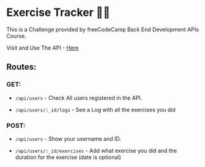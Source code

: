 # Exercise Tracker 🏃‍♂️

This is a Challenge provided by freeCodeCamp Back End Development APIs Course.

Visit and Use The API - [Here](https://boilerplate-project-exercisetracker-j6lz6gk9u-mohanadoo.vercel.app/)


## Routes:

### GET:

- `/api/users` - Check All users registered in the API.
  
- `/api/users/:_id/logs` - See a Log with all the exercises you did
  

### POST:

- `/api/users` - Show your username and ID.
  
- `/api/users/:_id/exercises` - Add what exercise you did and the duration for the exercise (date is optional)
